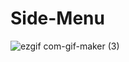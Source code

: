 # Side-Menu
![ezgif com-gif-maker (3)](https://user-images.githubusercontent.com/47090972/101361542-c58d5580-38a7-11eb-9b32-b52f0290a1a5.gif)
